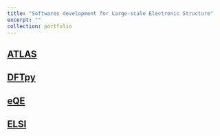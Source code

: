```yaml
---
title: "Softwares development for Large-scale Electronic Structure"
excerpt: ""
collection: portfolio
---
```

## [ATLAS](http://atlas-ch.cn/)
## [DFTpy](http://dftpy.rutgers.edu/)
## [eQE](http://eqe.rutgers.edu/)
## [ELSI](https://wordpress.elsi-interchange.org)
